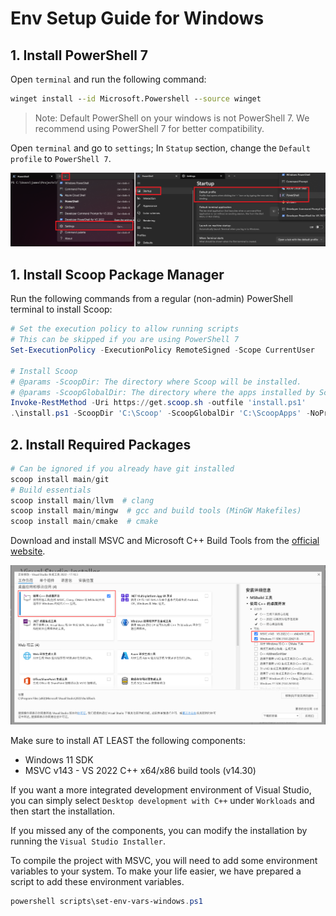 # Env Setup Guide for Windows

## 1. Install PowerShell 7

Open `terminal` and run the following command:

```cmd
winget install --id Microsoft.Powershell --source winget
```

> Note: Default PowerShell on your windows is not PowerShell 7. We recommend using PowerShell 7 for better compatibility.

Open `terminal` and go to `settings`; In `Statup` section, change the `Default profile` to `PowerShell 7`.

![terminal settings](imgs/pwsh-settings.png)

## 1. Install Scoop Package Manager

Run the following commands from a regular (non-admin) PowerShell terminal to install Scoop:

```powershell
# Set the execution policy to allow running scripts
# This can be skipped if you are using PowerShell 7
Set-ExecutionPolicy -ExecutionPolicy RemoteSigned -Scope CurrentUser

# Install Scoop
# @params -ScoopDir: The directory where Scoop will be installed.
# @params -ScoopGlobalDir: The directory where the apps installed by Scoop will be stored. Ensure there is no space or Chinese character in ScoopGlobalDir
Invoke-RestMethod -Uri https://get.scoop.sh -outfile 'install.ps1'
.\install.ps1 -ScoopDir 'C:\Scoop' -ScoopGlobalDir 'C:\ScoopApps' -NoProxy
```

## 2. Install Required Packages

```powershell
# Can be ignored if you already have git installed
scoop install main/git  
# Build essentials
scoop install main/llvm  # clang
scoop install main/mingw  # gcc and build tools (MinGW Makefiles)
scoop install main/cmake  # cmake
```

Download and install MSVC and Microsoft C++ Build Tools from the [official website](https://visualstudio.microsoft.com/visual-cpp-build-tools/).

![visual studio installer](imgs/Microsoft_C++_Build_Tools_Installer.png)

Make sure to install AT LEAST the following components:

- Windows 11 SDK
- MSVC v143 - VS 2022 C++ x64/x86 build tools (v14.30)

If you want a more integrated development environment of Visual Studio, you can simply select `Desktop development with C++` under `Workloads` and then start the installation.

If you missed any of the components, you can modify the installation by running the `Visual Studio Installer`.

To compile the project with MSVC, you will need to add some environment variables to your system. To make your life easier, we have prepared a script to add these environment variables.

```powershell
powershell scripts\set-env-vars-windows.ps1
```